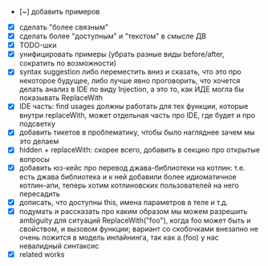 - [~] добавить примеров
- [x] сделать "более связным"
- [x] сделать более "доступным" и "текстом" в смысле ДВ
- [x] TODO-шки
- [x] унифицировать примеры (убрать разные виды before/after, сократить по возможности)
- [x] syntax suggestion либо переместить вниз и сказать, что это про некоторое будущее, либо лучше явно проговорить, что хочется делать анализ в IDE по виду Injection, а это то, как ИДЕ могла бы показывать ReplaceWith
- [x] IDE часть: find usages должны работать для тех функции, которые внутри replaceWith, может отдельная часть про IDE, где будет и про подсветку
- [x] добавить тикетов в проблематику, чтобы было нагляднее зачем мы это делаем
- [x] hidden + replaceWith: скорее всего, добавить в секцию про открытые вопросы
- [x] добавить юз-кейс про перевод джава-библиотеки на котлин: т.е. есть джава библиотека и к ней добавили более идиоматичное котлин-апи, теперь хотим котлиновских пользователей на него пересадить
- [x] дописать, что доступны this, имена параметров в теле и т.д.
- [x] подумать и рассказать про каким образом мы можем разрешить ambiguity для ситуаций ReplaceWith("foo"), когда foo может быть и свойством, и вызовом функции; вариант со скобочками внезапно не очень ложится в модель инлайнинга, так как a.(foo) у нас невалидный синтаксис
- [x] related works
